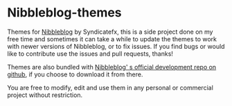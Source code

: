 Nibbleblog-themes
=================

Themes for <a href="https://github.com/dignajar/nibbleblog">Nibbleblog</a> by Syndicatefx, this is a side project done on my free time and sometimes it can take a while to update the themes to work with newer versions of Nibbleblog, or to fix issues. If you find bugs or would like to contribute use the issues and pull requests, thanks!

Themes are also bundled with <a href="https://github.com/dignajar/nibbleblog" target="_blank">Nibbleblog' s official development repo on github</a>, if you choose to download it from there.

You are free to modify, edit and use them in any personal or commercial project without restriction.
